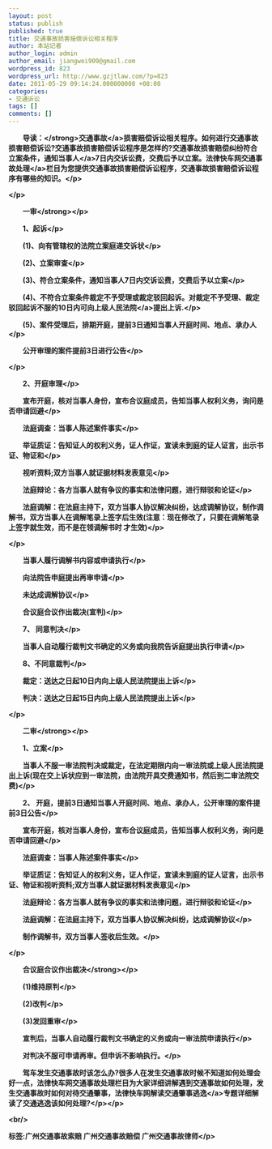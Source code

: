 ```yaml
---
layout: post
status: publish
published: true
title: 交通事故损害赔偿诉讼相关程序
author: 本站记者
author_login: admin
author_email: jiangwei909@gmail.com
wordpress_id: 823
wordpress_url: http://www.gzjtlaw.com/?p=823
date: 2011-05-29 09:14:24.000000000 +08:00
categories:
- 交通诉讼
tags: []
comments: []
---
```

<p><p><strong>　　导读：<&#47;strong><a>交通事故<&#47;a>损害赔偿诉讼相关程序。如何进行交通事故损害赔偿诉讼?交通事故损害赔偿诉讼程序是怎样的?交通事故损害赔偿纠纷符合立案条件，通知<a>当事人<&#47;a>7日内交诉讼费，交费后予以立案。法律快车网<a>交通事故处理<&#47;a>栏目为您提供交通事故损害赔偿诉讼程序，交通事故损害赔偿诉讼程序有哪些的知识。<&#47;p><p><&#47;p><p><strong>　　一审<&#47;strong><&#47;p><p>　　1、起诉<&#47;p><p>　　(1)、向有管辖权的法院立案庭递交诉状<&#47;p><p>　　(2)、立案审查<&#47;p><p>　　(3)、符合立案条件，通知当事人7日内交诉讼费，交费后予以立案<&#47;p><p>　　(4)、不符合立案条件裁定不予受理或裁定驳回起诉。对裁定不予受理、裁定驳回起诉不服的10日内可向上级<a>人民法院<&#47;a>提出上诉.<&#47;p><p>　　(5)、案件受理后，排期开庭，提前3日通知当事人开庭时间、地点、承办人<&#47;p><p>　　公开审理的案件提前3日进行公告<&#47;p><p><&#47;p><p>　　2、开庭审理<&#47;p><p>　　宣布开庭，核对当事人身份，宣布合议庭成员，告知当事人权利义务，询问是否申请回避<&#47;p><p>　　法庭调查：当事人陈述案件事实<&#47;p><p>　　举证质证：告知证人的权利义务，证人作证，宣读未到庭的证人证言，出示书证、物证和<&#47;p><p>　　视听资料;双方当事人就证据材料发表意见<&#47;p><p>　　法庭辩论：各方当事人就有争议的事实和法律问题，进行辩驳和论证<&#47;p><p>　　法庭调解：在法庭主持下，双方当事人协议解决纠纷，达成调解协议，制作调解书，双方当事人在调解笔录上签字后生效(注意：现在修改了，只要在调解笔录上签字就生效，而不是在领调解书时 才生效)<&#47;p><p><&#47;p><p>　　当事人履行调解书内容或申请执行<&#47;p><p>　　向法院告申庭提出再审申请<&#47;p><p>　　未达成调解协议<&#47;p><p>　　合议庭合议作出裁决(宣判)<&#47;p><p>　　7、 同意判决<&#47;p><p>　　当事人自动履行裁判文书确定的义务或向我院告诉庭提出执行申请<&#47;p><p>　　8、不同意裁判<&#47;p><p>　　裁定：送达之日起10日内向上级人民法院提出上诉<&#47;p><p>　　判决：送达之日起15日内向上级人民法院提出上诉<&#47;p><p><&#47;p><p><strong>　　二审<&#47;strong><&#47;p><p>　　1、立案<&#47;p><p>　　当事人不服一审法院判决或裁定，在法定期限内向一审法院或上级人民法院提出上诉(现在交上诉状应到一审法院，由法院开具交费通知书，然后到二审法院交费)<&#47;p><p>　　2、 开庭，提前3日通知当事人开庭时间、地点、承办人，公开审理的案件提前3日公告<&#47;p><p>　　宣布开庭，核对当事人身份，宣布合议庭成员，告知当事人权利义务，询问是否申请回避<&#47;p><p>　　法庭调查：当事人陈述案件事实<&#47;p><p>　　举证质证：告知证人的权利义务，证人作证，宣读未到庭的证人证言，出示书证、物证和视听资料;双方当事人就证据材料发表意见<&#47;p><p>　　法庭辩论：各方当事人就有争议的事实和法律问题，进行辩驳和论证<&#47;p><p>　　法庭调解：在法庭主持下，双方当事人协议解决纠纷，达成调解协议<&#47;p><p>　　制作调解书，双方当事人签收后生效。<&#47;p><p><&#47;p><p><strong>　　合议庭合议作出裁决<&#47;strong><&#47;p><p>　　(1)维持原判<&#47;p><p>　　(2)改判<&#47;p><p>　　(3)发回重审<&#47;p><p>　　宣判后，当事人自动履行裁判文书确定的义务或向一审法院申请执行<&#47;p><p>　　对判决不服可申请再审。但申诉不影响执行。<&#47;p><p>　　驾车发生交通事故时该怎么办?很多人在发生交通事故时候不知道如何处理会好一点，法律快车网交通事故处理栏目为大家详细讲解遇到交通事故如何处理，发生交通事故时如何对待交通肇事，法律快车网解读交通<a>肇事逃逸<&#47;a>专题详细解读了交通逃逸该如何处理?<&#47;p><&#47;p><br&#47;><p>标签:广州交通事故索赔 广州交通事故赔偿 广州交通事故律师<&#47;p>
